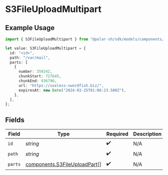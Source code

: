 # S3FileUploadMultipart

## Example Usage

```typescript
import { S3FileUploadMultipart } from "@polar-sh/sdk/models/components/s3fileuploadmultipart.js";

let value: S3FileUploadMultipart = {
  id: "<id>",
  path: "/var/mail",
  parts: [
    {
      number: 359242,
      chunkStart: 727645,
      chunkEnd: 936796,
      url: "https://useless-swordfish.biz/",
      expiresAt: new Date("2024-03-25T01:06:23.500Z"),
    },
  ],
};
```

## Fields

| Field                                                                        | Type                                                                         | Required                                                                     | Description                                                                  |
| ---------------------------------------------------------------------------- | ---------------------------------------------------------------------------- | ---------------------------------------------------------------------------- | ---------------------------------------------------------------------------- |
| `id`                                                                         | *string*                                                                     | :heavy_check_mark:                                                           | N/A                                                                          |
| `path`                                                                       | *string*                                                                     | :heavy_check_mark:                                                           | N/A                                                                          |
| `parts`                                                                      | [components.S3FileUploadPart](../../models/components/s3fileuploadpart.md)[] | :heavy_check_mark:                                                           | N/A                                                                          |